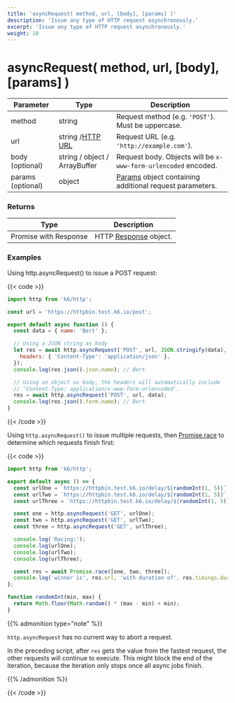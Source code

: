 ```yaml
---
title: 'asyncRequest( method, url, [body], [params] )'
description: 'Issue any type of HTTP request asynchronously.'
excerpt: 'Issue any type of HTTP request asynchronously.'
weight: 10
---
```


# asyncRequest( method, url, [body], [params] )

| Parameter         | Type                                                                             | Description                                                                                                        |
| ----------------- | -------------------------------------------------------------------------------- | ------------------------------------------------------------------------------------------------------------------ |
| method            | string                                                                           | Request method (e.g. `'POST'`). Must be uppercase.                                                                 |
| url               | string /[HTTP URL](https://grafana.com/docs/k6/<K6_VERSION>/javascript-api/k6-http/url#returns) | Request URL (e.g. `'http://example.com'`).                                                                         |
| body (optional)   | string / object / ArrayBuffer                                                    | Request body. Objects will be `x-www-form-urlencoded` encoded.                                                     |
| params (optional) | object                                                                           | [Params](https://grafana.com/docs/k6/<K6_VERSION>/javascript-api/k6-http/params) object containing additional request parameters. |

### Returns

| Type                  | Description                                                                       |
| --------------------- | --------------------------------------------------------------------------------- |
| Promise with Response | HTTP [Response](https://grafana.com/docs/k6/<K6_VERSION>/javascript-api/k6-http/response) object. |

### Examples

Using http.asyncRequest() to issue a POST request:

{{< code >}}

```javascript
import http from 'k6/http';

const url = 'https://httpbin.test.k6.io/post';

export default async function () {
  const data = { name: 'Bert' };

  // Using a JSON string as body
  let res = await http.asyncRequest('POST', url, JSON.stringify(data), {
    headers: { 'Content-Type': 'application/json' },
  });
  console.log(res.json().json.name); // Bert

  // Using an object as body, the headers will automatically include
  // 'Content-Type: application/x-www-form-urlencoded'.
  res = await http.asyncRequest('POST', url, data);
  console.log(res.json().form.name); // Bert
}
```

{{< /code >}}

Using `http.asyncRequest()` to issue multiple requests, then [Promise.race](https://developer.mozilla.org/en-US/docs/Web/JavaScript/Reference/Global_Objects/Promise/race) to determine which requests finish first:

{{< code >}}

```javascript
import http from 'k6/http';

export default async () => {
  const urlOne = `https://httpbin.test.k6.io/delay/${randomInt(1, 5)}`;
  const urlTwo = `https://httpbin.test.k6.io/delay/${randomInt(1, 5)}`;
  const urlThree = `https://httpbin.test.k6.io/delay/${randomInt(1, 5)}`;

  const one = http.asyncRequest('GET', urlOne);
  const two = http.asyncRequest('GET', urlTwo);
  const three = http.asyncRequest('GET', urlThree);

  console.log('Racing:');
  console.log(urlOne);
  console.log(urlTwo);
  console.log(urlThree);

  const res = await Promise.race([one, two, three]);
  console.log('winner is', res.url, 'with duration of', res.timings.duration + 'ms');
};

function randomInt(min, max) {
  return Math.floor(Math.random() * (max - min) + min);
}
```

{{% admonition type="note" %}}

`http.asyncRequest` has no current way to abort a request.

In the preceding script, after `res` gets the value from the fastest request, the other requests will continue to execute.
This might block the end of the iteration, because the iteration only stops once all async jobs finish.

 {{% /admonition %}}

{{< /code >}}
